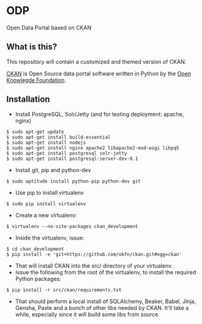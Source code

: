 ODP
===

Open Data Portal based on CKAN


What is this?
-------------

This repository will contain a customized and themed version of CKAN.

[CKAN](http://ckan.org/) is Open Source data portal software written in Python by the [Open Knowlegde Foundation](http://en.wikipedia.org/wiki/Open_Knowledge_Foundation).



Installation
------------

 - Install PostgreSQL, Solr/Jetty (and for testing deployment: apache, nginx)

```
$ sudo apt-get update
$ sudo apt-get install build-essential
$ sudo apt-get install nodejs
$ sudo apt-get install nginx apache2 libapache2-mod-wsgi libpq5
$ sudo apt-get install postgresql solr-jetty
$ sudo apt-get install postgresql-server-dev-9.1
```

 - Install git, pip and python-dev

```
$ sudo aptitude install python-pip python-dev git
```
 - Use pip to install virtualenv

```
$ sudo pip install virtualenv
```
 
 - Create a new virtualenv:

```
$ virtualenv --no-site-packages ckan_development
```

 - Inside the virtualenv, issue:

```
$ cd ckan_development
$ pip install -e 'git+https://github.com/okfn/ckan.git#egg=ckan'
```

 - That will install CKAN into the src/ directory of your virtualenv.
 - Issue the following from the root of the virtualenv, to install the required Python packages:

```
$ pip install -r src/ckan/requirements.txt
```
 - That should perform a local install of SQLAlchemy, Beaker, Babel, Jinja, Gensha, Paste and a bunch of other libs needed by CKAN. It'll take a while, especially since it will build some libs from source.


